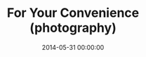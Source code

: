 ---
layout: post
title:  For Your Convenience (photography)
featured-image: /images/post-thumbs/drivethru.jpg
date:   2014-05-31 00:00:00
categories: portfolio
published: false
---